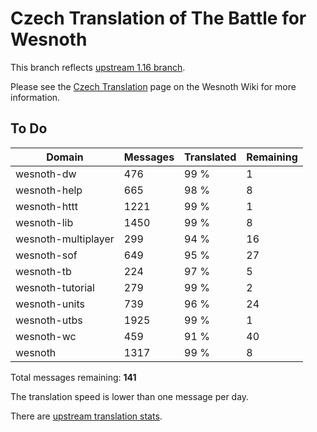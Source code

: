 # Czech Translation of The Battle for Wesnoth

This branch reflects [upstream 1.16 branch](https://github.com/wesnoth/wesnoth/tree/1.16).

Please see the [Czech Translation](https://wiki.wesnoth.org/CzechTranslation) page on the Wesnoth Wiki for more information.

## To Do

Domain | Messages | Translated | Remaining
------ | -------- | ---------- | ---------
wesnoth-dw | 476 | 99 % | 1
wesnoth-help | 665 | 98 % | 8
wesnoth-httt | 1221 | 99 % | 1
wesnoth-lib | 1450 | 99 % | 8
wesnoth-multiplayer | 299 | 94 % | 16
wesnoth-sof | 649 | 95 % | 27
wesnoth-tb | 224 | 97 % | 5
wesnoth-tutorial | 279 | 99 % | 2
wesnoth-units | 739 | 96 % | 24
wesnoth-utbs | 1925 | 99 % | 1
wesnoth-wc | 459 | 91 % | 40
wesnoth | 1317 | 99 % | 8

Total messages remaining: **141**

The translation speed is lower than one message per day.

There are [upstream translation stats](https://www.wesnoth.org/gettext/?view=langs&version=branch&lang=cs).
